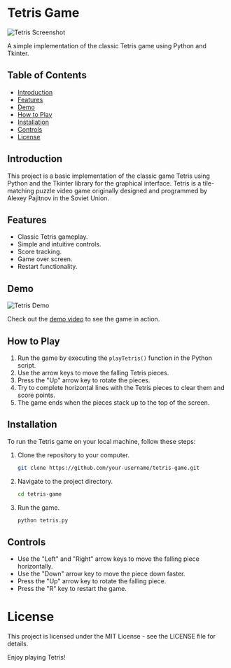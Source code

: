 # Tetris Game

![Tetris Screenshot](https://i.imgur.com/kclBwlf.png)

A simple implementation of the classic Tetris game using Python and Tkinter.

## Table of Contents

- [Introduction](#introduction)
- [Features](#features)
- [Demo](#demo)
- [How to Play](#how-to-play)
- [Installation](#installation)
- [Controls](#controls)
- [License](#license)

## Introduction

This project is a basic implementation of the classic game Tetris using Python and the Tkinter library for the graphical interface. Tetris is a tile-matching puzzle video game originally designed and programmed by Alexey Pajitnov in the Soviet Union.

## Features

- Classic Tetris gameplay.
- Simple and intuitive controls.
- Score tracking.
- Game over screen.
- Restart functionality.

## Demo

![Tetris Demo](https://i.imgur.com/k1UD12p.gif)

Check out the [demo video](tetris-demo.mp4) to see the game in action.

## How to Play

1. Run the game by executing the `playTetris()` function in the Python script.
2. Use the arrow keys to move the falling Tetris pieces.
3. Press the "Up" arrow key to rotate the pieces.
4. Try to complete horizontal lines with the Tetris pieces to clear them and score points.
5. The game ends when the pieces stack up to the top of the screen.

## Installation

To run the Tetris game on your local machine, follow these steps:

1. Clone the repository to your computer.

   ```bash
   git clone https://github.com/your-username/tetris-game.git

2. Navigate to the project directory.

    ```bash
    cd tetris-game

3. Run the game.

    ```bash
    python tetris.py

## Controls

- Use the "Left" and "Right" arrow keys to move the falling piece horizontally.
- Use the "Down" arrow key to move the piece down faster.
- Press the "Up" arrow key to rotate the falling piece.
- Press the "R" key to restart the game.

# License

This project is licensed under the MIT License - see the LICENSE file for details.

Enjoy playing Tetris!